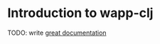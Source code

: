 # Introduction to wapp-clj

TODO: write [great documentation](http://jacobian.org/writing/what-to-write/)
